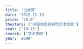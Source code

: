 ```yaml
---
title: '白丝带'
date: '2022-11-13'
price: '70.0'
theaters: ['中国电影资料馆艺术影院']
seat: ['10-15']
remark: ['学术放映']
year: '2009'
---
```

